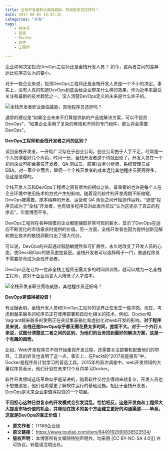 ```yaml
---
title: 全栈开发者职业面临威胁，其他程序员还好吗？
date: 2017-08-01 15:47:32
categories: "开发"
tags:
	- 程序员
	- 投资
	- Docker
	- 软件
	- 工程师

---
```


企业如何决定投资DevOps工程师还是全栈开发人员？ 如今，这两者之间的差异远比程序员认为的要小。

对于一些企业来说，投资DevOps工程师还是全栈开发人员是一个不小的决定。事实上，没有人真的知道DevOps到底会给企业带来什么样的效果，作为近年来最受关注和最新的技术趋势之一，没人清楚DevOps定义的未来是什么样子的。

![全栈开发者职业面临威胁，其他程序员还好吗？][3MQA-J3AE-UNQU.jpg]

通常的建议是“如果企业未来不打算提供新的产品或解决方案，可以不投资DevOps”，“如果企业采用了复杂的堆栈和不同的专门组件，那么将会需要DevOps”。

**DevOps工程师和全栈开发者之间的区别？**

谈到全栈开发者，一开始广泛存在于创业公司。创业公司由于人手不足，经常是一个人扮演着好几个角色，时间一长，全栈开发者这个词就出现了。开发人员在一个初创企业可能会兼任开发者、QA 测试员、部署/业务分析师、系统管理员或 DBA。对一家企业而言，雇佣一个全栈开发者的成本远比其他程序员要高得多，但这是值得的。

全栈开发人员和DevOps工程师之间有很大的相似之处。最重要的也许是每个人在企业环境中使用技术的方式产生的影响。随着现代软件的开发周期不断缩短，DevOps被需要，原本纯粹的开发、运营和 QA 角色之间开始协作运转。“迫使”程序员成为了“全栈”开发者，也有很多程序员对此表示抗议“认为这扼杀了真正的程序员”，毕竟博而不专。

DevOps工程师在各种规模的企业都能赚取非常可观的薪水，显示了DevOps在适应不断变化的市场需求时提供的价值。另一方面，全栈开发者也因为提供创新见解和商业技术的敏锐洞察付出了很大代价。

可以说，DevOps的兴起通过鼓励敏捷性和可扩展性，永久地改变了开发人员的心态，使Devs和Ops的联系更加紧密。全栈开发者可以选择精于一门，普通程序员不需要拼命成为全栈开发者。

DevOps正在让每一位非全栈工程师无需太多的时间和训练，就可以成为一名全栈工程师，这对于企业而言大大降低了人才成本。

![全栈开发者职业面临威胁，其他程序员还好吗？][BRZR-RYIN-U3QJ.jpg]

**DevOps更值得被投资！**

有证据表明，全栈开发人员和DevOps工程师的世界正在发生一些冲突。现在，考虑到越来越多的程序员正在使用部署和自动化相关的技术。例如，Docker和Vagrant越来越多的使用正在突显集装箱化和虚拟化对web开发的影响。**对于程序员来说，全栈还是DevOps似乎都无需花费太多时间，差距不大。对于一个外行人来说，试图分清楚这二者之间的区别，为他们的业务找到最好的解决方案，这是一个有趣的趋势。**

比如，Web开发程序员不但开始重视开发过程，还需要关注部署和配置他们的项目，工具的转变也说明了这一点。事实上，在Packt的“2017技能报告”中，Docker是程序员计划学习的首选工具。2015年的首次调查中，web开发领域的大量程序员表示，他们计划在未来12个月内学习Docker。

软件开发领域这场革命似乎是渐进的，随着软件交付变得越来越复杂，开发人员也不想被遗忘，他们也希望更了解软件运行的基础设施。相比于全栈开发者，DevOps是未来企业更值得投资的一个项目。

**不用担心这种日益复杂的开发模式会引发混乱，恰恰相反，这是开发商和工程师大大提高市场价值的机会，并帮助在技术的各个方面建立更好的沟通渠道——毕竟，这就是DevOps的真正价值！**


[3MQA-J3AE-UNQU.jpg]: /pro/os/crawler/3MQA-J3AE-UNQU.jpg
[BRZR-RYIN-U3QJ.jpg]: /pro/os/crawler/BRZR-RYIN-U3QJ.jpg
 *  **原文作者：** IT168企业级
 *  **原文链接：** https://www.toutiao.com/item/6449192990836523534/
 *  **版权声明：** 本博客所有文章除特别声明外，均采用 [CC BY-NC-SA 4.0][] 许可协议。转载请注明出处。